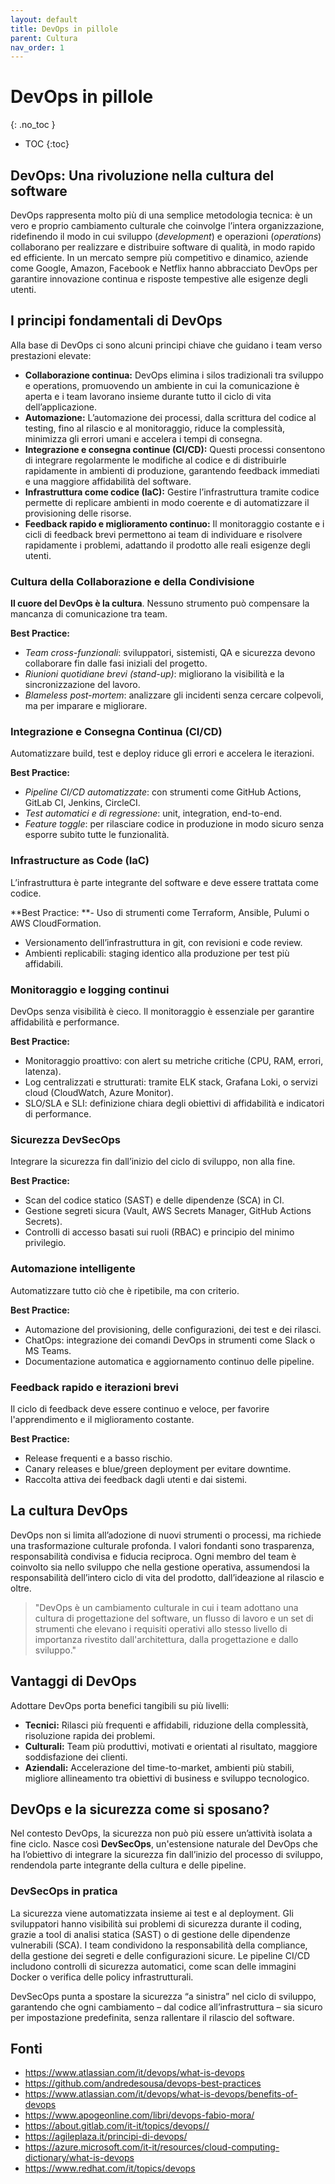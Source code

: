```yaml
---
layout: default
title: DevOps in pillole
parent: Cultura
nav_order: 1
---
```


<!-- prettier-ignore-start -->
# DevOps in pillole
{: .no_toc }

- TOC
{:toc}

<!-- prettier-ignore-end -->

## DevOps: Una rivoluzione nella cultura del software

DevOps rappresenta molto più di una semplice metodologia tecnica: è un vero e proprio cambiamento culturale che coinvolge l’intera organizzazione, ridefinendo il modo in cui sviluppo (_development_) e operazioni (_operations_) collaborano per realizzare e distribuire software di qualità, in modo rapido ed efficiente. In un mercato sempre più competitivo e dinamico, aziende come Google, Amazon, Facebook e Netflix hanno abbracciato DevOps per garantire innovazione continua e risposte tempestive alle esigenze degli utenti.

## I principi fondamentali di DevOps

Alla base di DevOps ci sono alcuni principi chiave che guidano i team verso prestazioni elevate:

- **Collaborazione continua:** DevOps elimina i silos tradizionali tra sviluppo e operations, promuovendo un ambiente in cui la comunicazione è aperta e i team lavorano insieme durante tutto il ciclo di vita dell’applicazione.
- **Automazione:** L’automazione dei processi, dalla scrittura del codice al testing, fino al rilascio e al monitoraggio, riduce la complessità, minimizza gli errori umani e accelera i tempi di consegna.
- **Integrazione e consegna continue (CI/CD):** Questi processi consentono di integrare regolarmente le modifiche al codice e di distribuirle rapidamente in ambienti di produzione, garantendo feedback immediati e una maggiore affidabilità del software.
- **Infrastruttura come codice (IaC):** Gestire l’infrastruttura tramite codice permette di replicare ambienti in modo coerente e di automatizzare il provisioning delle risorse.
- **Feedback rapido e miglioramento continuo:** Il monitoraggio costante e i cicli di feedback brevi permettono ai team di individuare e risolvere rapidamente i problemi, adattando il prodotto alle reali esigenze degli utenti.

### Cultura della Collaborazione e della Condivisione

**Il cuore del DevOps è la cultura**. Nessuno strumento può compensare la mancanza di comunicazione tra team.

**Best Practice:**

- _Team cross-funzionali_: sviluppatori, sistemisti, QA e sicurezza devono collaborare fin dalle fasi iniziali del progetto.
- _Riunioni quotidiane brevi (stand-up)_: migliorano la visibilità e la sincronizzazione del lavoro.
- _Blameless post-mortem_: analizzare gli incidenti senza cercare colpevoli, ma per imparare e migliorare.

### Integrazione e Consegna Continua (CI/CD)

Automatizzare build, test e deploy riduce gli errori e accelera le iterazioni.

**Best Practice:**

- _Pipeline CI/CD automatizzate_: con strumenti come GitHub Actions, GitLab CI, Jenkins, CircleCI.
- _Test automatici e di regressione_: unit, integration, end-to-end.
- _Feature toggle_: per rilasciare codice in produzione in modo sicuro senza esporre subito tutte le funzionalità.

### Infrastructure as Code (IaC)

L’infrastruttura è parte integrante del software e deve essere trattata come codice.

**Best Practice:
**- Uso di strumenti come Terraform, Ansible, Pulumi o AWS CloudFormation.

- Versionamento dell’infrastruttura in git, con revisioni e code review.
- Ambienti replicabili: staging identico alla produzione per test più affidabili.

### Monitoraggio e logging continui

DevOps senza visibilità è cieco. Il monitoraggio è essenziale per garantire affidabilità e performance.

**Best Practice:**

- Monitoraggio proattivo: con alert su metriche critiche (CPU, RAM, errori, latenza).
- Log centralizzati e strutturati: tramite ELK stack, Grafana Loki, o servizi cloud (CloudWatch, Azure Monitor).
- SLO/SLA e SLI: definizione chiara degli obiettivi di affidabilità e indicatori di performance.

### Sicurezza DevSecOps

Integrare la sicurezza fin dall’inizio del ciclo di sviluppo, non alla fine.

**Best Practice:**

- Scan del codice statico (SAST) e delle dipendenze (SCA) in CI.
- Gestione segreti sicura (Vault, AWS Secrets Manager, GitHub Actions Secrets).
- Controlli di accesso basati sui ruoli (RBAC) e principio del minimo privilegio.

### Automazione intelligente

Automatizzare tutto ciò che è ripetibile, ma con criterio.

**Best Practice:**

- Automazione del provisioning, delle configurazioni, dei test e dei rilasci.
- ChatOps: integrazione dei comandi DevOps in strumenti come Slack o MS Teams.
- Documentazione automatica e aggiornamento continuo delle pipeline.

### Feedback rapido e iterazioni brevi

Il ciclo di feedback deve essere continuo e veloce, per favorire l'apprendimento e il miglioramento costante.

**Best Practice:**

- Release frequenti e a basso rischio.
- Canary releases e blue/green deployment per evitare downtime.
- Raccolta attiva dei feedback dagli utenti e dai sistemi.

## La cultura DevOps

DevOps non si limita all’adozione di nuovi strumenti o processi, ma richiede una trasformazione culturale profonda. I valori fondanti sono trasparenza, responsabilità condivisa e fiducia reciproca. Ogni membro del team è coinvolto sia nello sviluppo che nella gestione operativa, assumendosi la responsabilità dell’intero ciclo di vita del prodotto, dall’ideazione al rilascio e oltre.

> "DevOps è un cambiamento culturale in cui i team adottano una cultura di progettazione del software, un flusso di lavoro e un set di strumenti che elevano i requisiti operativi allo stesso livello di importanza rivestito dall'architettura, dalla progettazione e dallo sviluppo."

## Vantaggi di DevOps

Adottare DevOps porta benefici tangibili su più livelli:

- **Tecnici:** Rilasci più frequenti e affidabili, riduzione della complessità, risoluzione rapida dei problemi.
- **Culturali:** Team più produttivi, motivati e orientati al risultato, maggiore soddisfazione dei clienti.
- **Aziendali:** Accelerazione del time-to-market, ambienti più stabili, migliore allineamento tra obiettivi di business e sviluppo tecnologico.

## DevOps e la sicurezza come si sposano?

Nel contesto DevOps, la sicurezza non può più essere un’attività isolata a fine ciclo.
Nasce così **DevSecOps**, un'estensione naturale del DevOps che ha l’obiettivo di integrare la sicurezza fin dall’inizio del processo di sviluppo, rendendola parte integrante della cultura e delle pipeline.

### DevSecOps in pratica

La sicurezza viene automatizzata insieme ai test e al deployment.
Gli sviluppatori hanno visibilità sui problemi di sicurezza durante il coding, grazie a tool di analisi statica (SAST) o di gestione delle dipendenze vulnerabili (SCA).
I team condividono la responsabilità della compliance, della gestione dei segreti e delle configurazioni sicure.
Le pipeline CI/CD includono controlli di sicurezza automatici, come scan delle immagini Docker o verifica delle policy infrastrutturali.

DevSecOps punta a spostare la sicurezza “a sinistra” nel ciclo di sviluppo, garantendo che ogni cambiamento – dal codice all’infrastruttura – sia sicuro per impostazione predefinita, senza rallentare il rilascio del software.

## Fonti

- https://www.atlassian.com/it/devops/what-is-devops
- https://github.com/andredesousa/devops-best-practices
- https://www.atlassian.com/it/devops/what-is-devops/benefits-of-devops
- https://www.apogeonline.com/libri/devops-fabio-mora/
- https://about.gitlab.com/it-it/topics/devops//
- https://agileplaza.it/principi-di-devops/
- https://azure.microsoft.com/it-it/resources/cloud-computing-dictionary/what-is-devops
- https://www.redhat.com/it/topics/devops
